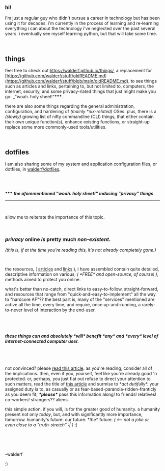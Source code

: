 ### hi!

i'm just a regular guy who didn't pursue a career in technology but has been using it for decades.  i'm currently in the process of learning and re-learning everything i can about the technology i've neglected over the past several years.  i eventually see myself learning python, but that will take some time. 

<br />

## things

feel free to check out https://walderf.github.io/things/, a replacement for [https://github.com/walderf/stuff/oldREADME.md](https://github.com/walderf/stuff/blob/main/oldREADME.md), to see things such as articles and links, pertaining to, but not limited to, computers, the internet, security, and some privacy-rlated things that just might make you go:  _"woah. holy sheet!"__\*\*\*__.  

there are also some things regarding the general administration, configuration, and hardening of *(mainly \*nix-related)* OSes.  plus, there is a *(slowly)* growing list of nifty commandline (CLI) things, that either contain their own unique function(s), enhance existing functions, or straight-up replace some more commonly-used tools/utilities. 

<br />

## dotfiles

i am also sharing some of my system and application configuration files, or dotfiles, in [walderf/dotfiles](https://github.com/walderf/dotfiles). 


<br />
<br />

__\*\*\*__ ___the aforementioned "woah. holy sheet!" inducing **"privacy"** things___

----

<br />

allow me to reiterate the importance of this topic. 

<br />

### ***privacy*** online ***is*** pretty much ***non-existent***. 

*(this is, if at the time you're reading this, it's not already completely gone.)*

<br />

the resources, ( [articles](https://walderf.github.io/things/articles/#privacy) and [links](https://walderf.github.io/things/links/#privacy) ), i have assembled contain quite detailed, descriptive information on various, *( \*FREE\* and open-source, of course! )*, methods aimed to protect you online.   


what's better than no-catch, direct links to easy-to-follow, straight-forward, and resources that range from "quick-and-easy-to-implement" all the way to "hardcore AF"??   the best part is, many of the "services" mentioned are active all the time, every time, and require, once up-and-running, a rarely-to-never level of interaction by the end-user.

<br />
<br />


##### these things can and absolutely \*_will_\* benefit \*__any__\* and \*__every__\* level of internet-connected computer user. 


<br />
<br />


not convinced?  please [read this article](https://www.wired.com/story/big-data-may-not-know-your-name-but-it-knows-everything-else/).  as you're reading, consider all of the implications.  then, even if you, yourself, feel like you're already good 'n protected.  or, perhaps, you just flat out refuse to direct your attention to such matters,  read the title of [this article](https://www.cnet.com/news/privacy/features/your-digital-footprint-its-bigger-than-you-realize/) and surmise to \*_act dutifully_\*.  your assigned duty is to, as casually or as fear-based-paranoia-ridden-franticly as you deem fit, ***\*please\**** pass this information along!  to friends!  relatives!  co-workers!  strangers??  aliens.


this simple action, if you will, is for the greater good of humanity.  a humanity present not only *today*, but, and with significantly more importance, tomorrow.  humanity's future.  our future.  \*_the_\* future.   *( <-- not a joke or even close to a "truth-stretch" :| )*  :)    

<br />
<br />
<br />


-walderf

:)
